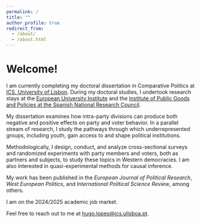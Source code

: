 ```yaml
---
permalink: /
title: ""
author_profile: true
redirect_from: 
  - /about/
  - /about.html
---
```


Welcome!
======

I am currently completing my doctoral dissertation in Comparative Politics at [ICS, University of Lisbon](https://www.ics.ulisboa.pt/). During my doctoral studies, I undertook research stays at the [European University Institute](https://www.eui.eu/en/academic-units/political-and-social-sciences) and the [Institute of Public Goods and Policies at the Spanish National Research Council](https://ipp.csic.es/en/about-ipp).

My dissertation examines how intra-party divisions can produce both negative and positive effects on party and voter behavior. In a parallel stream of research, I study the pathways through which underrepresented groups, including youth, gain access to and shape political institutions. <!-- representation and the role of youth wings as "ideological watchdogs" within parties. -->

Methodologically, I design, conduct, and analyze cross-sectional surveys and randomized experiments with party members and voters, both as partners and subjects, to study these topics in Western democracies. I am also interested in quasi-experimental methods for causal inference. 

My work has been published in the <i>European Journal of Political Research</i>, <i>West European Politics</i>, and <i>International Political Science Review</i>, among others.

<!-- 
 can have both negative and positive effects on both party and voter behavior I am also interested in how minorities and marginalized groups gain access to political institutions and engage with them — especially the youth. 
I use fieldwork and experiments with political elites and party members or voters, either as partners or subjects, to study these topics in Western democracies. 
My thesis explores how intra-party divisions affect political behavior. I study political parties, political representation, elections, and political attitudes and behavior, with a broad interest in the role of youth in politics. 
-->

I am on the 2024/2025 academic job market. 

Feel free to reach out to me at [hugo.lopes@ics.ulisboa.pt](hugo.lopes@ics.ulisboa.pt).
